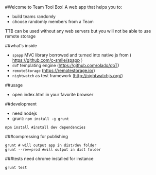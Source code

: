 #Welcome to Team Tool Box!
A web app that helps you to:
 - build teams randomly
 - choose randomly members from a Team

TTB can be used without any web servers but you will not be able to use remote storage

##what's inside
 - `spapp` MVC library borrowed and turned into native js from ( https://github.com/c-smile/spapp )
 - `doT` templating engine (https://github.com/olado/doT)
 - `remoteStorage` (https://remotestorage.io/)
 - `nightwatch` as test framework (http://nightwatchjs.org/)

##usage
 - open index.html in your favorite browser

##development
  - need nodejs
  - grunt: `npm install -g grunt`

  ```
  npm install #install dev dependencies
  ```


###compressing for publishing
```
grunt # will output app in dist/dev folder
grunt --rev=prod #will output in dist folder
```
###tests
need chrome installed for instance
```
grunt test

```
